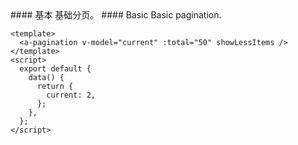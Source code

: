 <cn>
#### 基本
基础分页。
</cn>

<us>
#### Basic
Basic pagination.
</us>

```tpl
<template>
  <a-pagination v-model="current" :total="50" showLessItems />
</template>
<script>
  export default {
    data() {
      return {
        current: 2,
      };
    },
  };
</script>
```
